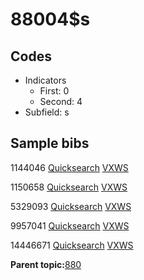 # 88004$s

## Codes

-   Indicators
    -   First: 0
    -   Second: 4
-   Subfield: s

## Sample bibs

1144046 [Quicksearch](https://search.library.yale.edu/catalog/1144046) [VXWS](http://prodorbis.library.yale.edu:7014/vxws/GetHoldingsService?bibId=1144046)

1150658 [Quicksearch](https://search.library.yale.edu/catalog/1150658) [VXWS](http://prodorbis.library.yale.edu:7014/vxws/GetHoldingsService?bibId=1150658)

5329093 [Quicksearch](https://search.library.yale.edu/catalog/5329093) [VXWS](http://prodorbis.library.yale.edu:7014/vxws/GetHoldingsService?bibId=5329093)

9957041 [Quicksearch](https://search.library.yale.edu/catalog/9957041) [VXWS](http://prodorbis.library.yale.edu:7014/vxws/GetHoldingsService?bibId=9957041)

14446671 [Quicksearch](https://search.library.yale.edu/catalog/14446671) [VXWS](http://prodorbis.library.yale.edu:7014/vxws/GetHoldingsService?bibId=14446671)

**Parent topic:**[880](../../tags/880/880.md)

